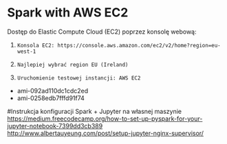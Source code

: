 
# Spark with AWS EC2

Dostęp do Elastic Compute Cloud (EC2) poprzez konsolę webową:
1.     Konsola EC2: https://console.aws.amazon.com/ec2/v2/home?region=eu-west-1
2.     Najlepiej wybrać region EU (Ireland)
3.     Uruchomienie testowej instancji: AWS EC2  
-  ami-092ad110dc1cdc2ed
-  ami-0258edb7fffd91f74



#Instrukcja konfiguracji Spark + Jupyter na własnej maszynie
    https://medium.freecodecamp.org/how-to-set-up-pyspark-for-your-jupyter-notebook-7399dd3cb389
    http://www.albertauyeung.com/post/setup-jupyter-nginx-supervisor/
